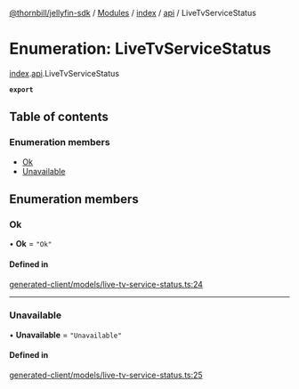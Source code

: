 [@thornbill/jellyfin-sdk](../README.md) / [Modules](../modules.md) / [index](../modules/index.md) / [api](../modules/index.api.md) / LiveTvServiceStatus

# Enumeration: LiveTvServiceStatus

[index](../modules/index.md).[api](../modules/index.api.md).LiveTvServiceStatus

**`export`**

## Table of contents

### Enumeration members

- [Ok](index.api.LiveTvServiceStatus.md#ok)
- [Unavailable](index.api.LiveTvServiceStatus.md#unavailable)

## Enumeration members

### Ok

• **Ok** = `"Ok"`

#### Defined in

[generated-client/models/live-tv-service-status.ts:24](https://github.com/thornbill/jellyfin-sdk-typescript/blob/eb13db7/src/generated-client/models/live-tv-service-status.ts#L24)

___

### Unavailable

• **Unavailable** = `"Unavailable"`

#### Defined in

[generated-client/models/live-tv-service-status.ts:25](https://github.com/thornbill/jellyfin-sdk-typescript/blob/eb13db7/src/generated-client/models/live-tv-service-status.ts#L25)
